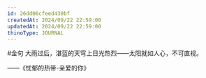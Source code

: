 ```yaml
---
id: 26dd06cfeed430bf
createdAt: 2024/09/22 22:59:00
updatedAt: 2024/09/22 22:59:00
thinoType: JOURNAL
---
```

#金句 大雨过后，湛蓝的天穹上日光热烈——太阳就如人心，不可直视。

——《忧郁的热带-亲爱的你》